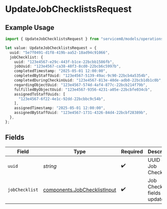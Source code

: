 # UpdateJobChecklistsRequest

## Example Usage

```typescript
import { UpdateJobChecklistsRequest } from "servicem8/models/operations";

let value: UpdateJobChecklistsRequest = {
  uuid: "5e7f0491-d1f8-419b-aa52-18ad94c91066",
  jobChecklist: {
    uuid: "123e4567-e29c-443f-b1ce-22bcbb1586fb",
    jobUuid: "123e4567-ca38-48f3-8cd0-22bcb6c5997b",
    completedTimestamp: "2025-05-01 12:00:00",
    completedByStaffUuid: "123e4567-5139-49ac-9c90-22bcb4a5354b",
    completedDuringCheckinUuid: "123e4567-813e-40de-adb0-22bcb1db1c0b",
    regardingObjectUuid: "123e4567-574d-4af4-877c-22bcb214f79b",
    fulfilledByObjectUuid: "123e4567-9356-4231-a05e-22bcbfe034cb",
    assignedToStaffUuids: [
      "123e4567-6f22-4e1c-92dd-22bcbbc9c54b",
    ],
    assignedTimestamp: "2025-05-01 12:00:00",
    assignedByStaffUuid: "123e4567-1731-4326-84d4-22bcbf28389b",
  },
};
```

## Fields

| Field                                                                        | Type                                                                         | Required                                                                     | Description                                                                  |
| ---------------------------------------------------------------------------- | ---------------------------------------------------------------------------- | ---------------------------------------------------------------------------- | ---------------------------------------------------------------------------- |
| `uuid`                                                                       | *string*                                                                     | :heavy_check_mark:                                                           | UUID of the Job Checklist                                                    |
| `jobChecklist`                                                               | [components.JobChecklistInput](../../models/components/jobchecklistinput.md) | :heavy_check_mark:                                                           | Job Checklist fields to update                                               |